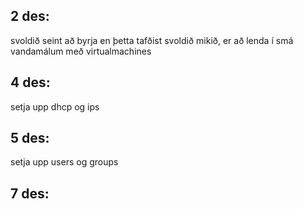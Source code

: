 ## 2 des: 
svoldið seint að byrja en þetta tafðist svoldið mikið, er að lenda í smá vandamálum með virtualmachines

## 4 des: 
setja upp dhcp og ips

## 5 des:
setja upp users og groups

## 7 des:

